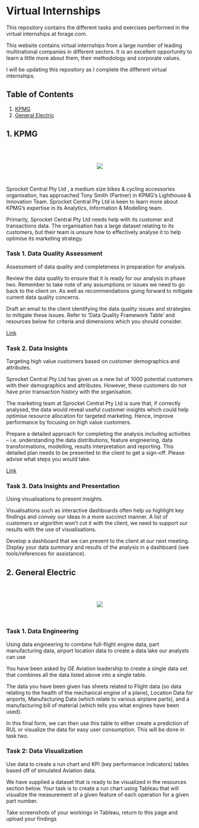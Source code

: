 # Virtual Internships
This repository contains the different tasks and exercises performed in the virtual internships at forage.com.

This website contains virtual internships from a large number of leading multinational companies in different sectors. It is an excellent opportunity to learn a little more about them, their methodology and corporate values.

I will be updating this repository as I complete the different virtual internships.

 ## Table of Contents
 
1. [KPMG](#1-kpmg)
2. [General Electric](#2-general-electric)

## 1. KPMG
<br/><br/>
<p align="center">
  <img src="https://upload.wikimedia.org/wikipedia/commons/thumb/3/31/KPMG.svg/320px-KPMG.svg.png" />
</p>
<br />

Sprocket Central Pty Ltd , a medium size bikes & cycling accessories organisation, has approached Tony Smith (Partner) in KPMG’s Lighthouse & Innovation Team. Sprocket Central Pty Ltd  is keen to learn more about KPMG’s expertise in its Analytics, Information & Modelling team. 

Primarily, Sprocket Central Pty Ltd needs help with its customer and transactions data. The organisation has a large dataset relating to its customers, but their team is unsure how to effectively analyse it to help optimise its marketing strategy. 

### Task 1. Data Quality Assessment

Assessment of data quality and completeness in preparation for analysis.

Review the data quality to ensure that it is ready for our analysis in phase two. Remember to take note of any assumptions or issues we need to go back to the client on. As well as recommendations going forward to mitigate current data quality concerns.

Draft an email to the client identifying the data quality issues and strategies to mitigate these issues. Refer to ‘Data Quality Framework Table’ and resources below for criteria and dimensions which you should consider.

[Link](https://github.com/David8523/Virtual-Internships/blob/main/KPMG/Task%201/KPMG%20Virtual%20Internship%20Task%201%20Email.pdf)

### Task 2. Data Insights

Targeting high value customers based on customer demographics and attributes.

Sprocket Central Pty Ltd has given us a new list of 1000 potential customers with their demographics and attributes. However, these customers do not have prior transaction history with the organisation. 

The marketing team at Sprocket Central Pty Ltd is sure that, if correctly analysed, the data would reveal useful customer insights which could help optimise resource allocation for targeted marketing. Hence, improve performance by focusing on high value customers.

Prepare a detailed approach for completing the analysis including activities – i.e. understanding the data distributions, feature engineering, data transformations, modelling, results interpretation and reporting. This detailed plan needs to be presented to the client to get a sign-off. Please advise what steps you would take. 

[Link](https://github.com/David8523/Virtual-Internships/blob/main/KPMG/Task%202/Module_2_Solution.pptx)

### Task 3. Data Insights and Presentation

Using visualisations to present insights.

Visualisations such as interactive dashboards often help us highlight key findings and convey our ideas in a more succinct manner. A list of customers or algorithm won’t cut it with the client, we need to support our results with the use of visualisations. 

Develop a dashboard that we can present to the client at our next meeting. Display your data summary and results of the analysis in a dashboard (see tools/references for assistance). 

## 2. General Electric
<br/><br/>
<p align="center">
  <img src="https://upload.wikimedia.org/wikipedia/commons/thumb/f/ff/General_Electric_logo.svg/240px-General_Electric_logo.svg.png" />
</p>
<br />

### Task 1. Data Engineering

Using data engineering to combine full-flight engine data, part manufacturing data, airport location data to create a data lake our analysts can use

You have been asked by GE Aviation leadership to create a single data set that combines all the data listed above into a single table.   

The data you have been given has sheets related to Flight data (so data relating to the health of the mechanical engine of a plane), Location Data for airports, Manufacturing Data (which relate to various airplane parts), and a manufacturing bill of material (which tells you what engines have been used).

In this final form, we can then use this table to either create a prediction of RUL or visualize the data for easy user consumption. This will be done in task two.

### Task 2: Data Visualization

Use data to create a run chart and KPI (key performance indicators) tables based off of simulated Aviation data.

We have supplied a dataset that is ready to be visualized in the resources section below. Your task is to create a run chart using Tableau that will visualize the measurement of a given feature of each operation for a given part number. 

Take screenshots of your workings in Tableau, return to this page and upload your findings
